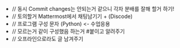 - //  동시 Commit changes는 안되는거 같으니 각자 분배를 잘해 할거 하기!
- //  토의할거 Mattermost에서 채팅남기기 + (Discode)
- //  프로그램 구성 문자 (Python) <- 수업응용 
- //  모르는거 같이 구성했음 하는거 #붙이고 알려주기
- //  오프라인으로라도 글 남겨주기
  

